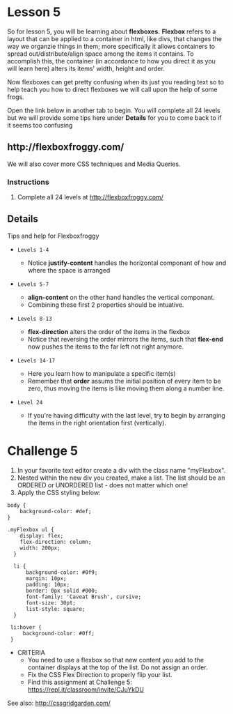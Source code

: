 # Lesson 5

So for lesson 5, you will be learning about <strong>flexboxes.</strong>
<strong>Flexbox </strong> refers to a layout that can be applied to a container in html, like divs, that changes the way we organzie things in them; more specifically it allows containers to spread out/distribute/align space among the items it contains. To accomplish this, the container (in accordance to how you direct it as you will learn here) alters its items' width, height and order.

Now flexboxes can get pretty confusing when its just you reading text so to help teach you how to direct flexboxes we will call upon the help of some frogs. 

Open the link below in another tab to begin. You will complete all 24 levels but we will provide some tips here under <strong>Details</strong> for you to come back to if it seems too confusing
<h2> http://flexboxfroggy.com/ </h2>

We will also cover more CSS techniques and Media Queries. 

### Instructions
1. Complete all 24 levels at http://flexboxfroggy.com/

## Details
Tips and help for Flexboxfroggy

* `Levels 1-4`
    * Notice **justify-content** handles the horizontal componant of how and where the space is arranged
    
* `Levels 5-7`
    * **align-content** on the other hand handles the vertical componant.
    * Combining these first 2 properties should be intuative.
  
* `Levels 8-13`
    * **flex-direction** alters the order of the items in the flexbox
    * Notice that reversing the order mirrors the items, such that **flex-end** now pushes the items to the far left not right anymore.
    
* `Levels 14-17`
    * Here you learn how to manipulate a specific item(s) 
    * Remember that **order** assums the initial position of every item to be zero, thus moving the items is like moving them along a number line.
 
* `Level 24`
    * If you're having difficulty with the last level, try to begin by arranging the items in the right orientation first (vertically).
  
  


# Challenge 5

1. In your favorite text editor create a div with the class name "myFlexbox".  
2. Nested within the new div you created, make a list.  The list should be an ORDERED or UNORDERED list - does not matter which one! 
3. Apply the CSS styling below:

```HTML5
body {
    background-color: #def;
}

.myFlexbox ul { 
    display: flex;      
    flex-direction: column;
    width: 200px;
  }   
  
  li {
      background-color: #0f9;
      margin: 10px;
      padding: 10px;
      border: 0px solid #000;
      font-family: 'Caveat Brush', cursive;
      font-size: 30pt;
      list-style: square;
  }
 
 li:hover {
     background-color: #0ff;
 } 
```

* CRITERIA
    * You need to use a flexbox so that new content you add to the container displays at the top of the list.  Do not assign an order.
    * Fix the CSS Flex Direction to properly flip your list.
    * Find this assignment at Challenge 5: https://repl.it/classroom/invite/CJuYkDU



See also: http://cssgridgarden.com/
